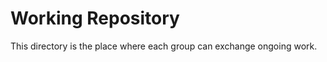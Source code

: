 Working Repository
==================

This directory is the place where each group can exchange ongoing work.
